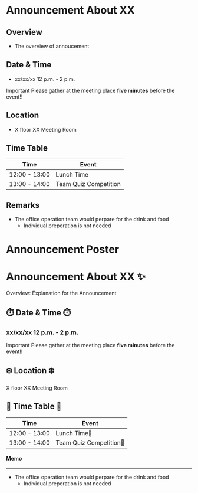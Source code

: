 # Announcement About XX
## Overview
- The overview of annoucement

## Date & Time
-  xx/xx/xx 12 p.m. - 2 p.m. 

<span class="badge badge-danger">Important</span>
Please gather at the meeting place **five minutes** before the event!!


## Location
- X floor XX Meeting Room


## Time Table
| Time         | Event         |
| ------------ | -------------------- |
| 12:00 - 13:00 | Lunch Time             |
| 13:00 - 14:00 | Team Quiz Competition |


## Remarks
- The office operation team would perpare for the drink and food
    - Individual preperation is not needed

# Announcement Poster
<div class="bg-cyan p-4">
<div class="text-white text-center">

# Announcement About XX :sparkles: 
Overview: Explanation for the Announcement
    </div>
<div class="alert alert-white my-4 mx-3 py-4 text-cyan  text-center">

## :stopwatch: Date & Time :stopwatch:
### xx/xx/xx 12 p.m. - 2 p.m.
<span class="badge badge-danger">Important</span>
Please gather at the meeting place **five minutes** before the event!!

## :snowflake: Location :snowflake: 
X floor XX Meeting Room

## :wine_glass:  Time Table :wine_glass:
| Time         | Event               |
| ------------ | -------------------------- |
| 12:00 - 13:00 | Lunch Time:poultry_leg:      |
| 13:00 - 14:00 | Team Quiz Competition:memo: |

<div class="alert alert-green text-white mt-5 mx-3 pt-4">

#### Memo
---
- The office operation team would perpare for the drink and food
    - Individual preperation is not needed
    </div>
</div>
</div>
